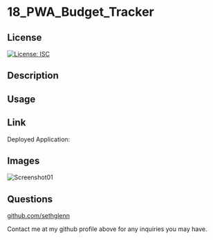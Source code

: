 # 18_PWA_Budget_Tracker

## License

[![License: ISC](https://img.shields.io/badge/License-ISC-blue.svg)](https://opensource.org/licenses/ISC)

## Description

## Usage

## Link

Deployed Application:

## Images

![Screenshot01](./screenshot1.png)

## Questions

[github.com/sethglenn](https://github.com/sethglenn)

Contact me at my github profile above for any inquiries you may have.
